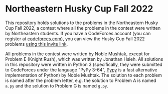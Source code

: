 # Northeastern Husky Cup Fall 2022

This repository holds solutions to the problems in the Northeastern Husky Cup Fall 2022, a contest where all the problems in the contest were written by Northeastern students. If you have a CodeForces account (you can register at [codeforces.com](https://codeforces.com/)), you can view the Husky Cup Fall 2022 problems [using this invite link](https://codeforces.com/contestInvitation/702057893005c3758c257e92415258bf6b91a344).

All problems in the contest were written by Noble Mushtak, except for Problem E (Knight Rush), which was written by Jonathan Hsieh. All solutions in this repository were written in Python 3 (specifically, they were submitted to CodeForces under the language "PyPy 3-64", [Pypy](https://www.pypy.org/) is a fast alternative implementation of Python) by Noble Mushtak. The solution to each problem is named after the problem letter, e.g. the solution to Problem A is named `a.py` and the solution to Problem G is named `g.py`.